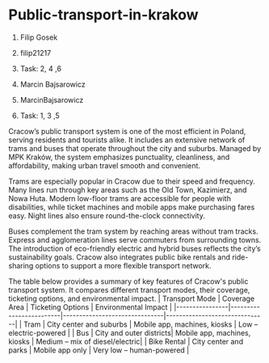 # Public-transport-in-krakow
1. Filip Gosek
2. filip21217
3. Task: 2, 4 ,6

1. Marcin Bajsarowicz
2. MarcinBajsarowicz
3. Task: 1, 3 ,5

Cracow’s public transport system is one of the most efficient in Poland, serving residents and tourists alike. It includes an extensive network of trams and buses that operate throughout the city and suburbs. Managed by MPK Kraków, the system emphasizes punctuality, cleanliness, and affordability, making urban travel smooth and convenient.

Trams are especially popular in Cracow due to their speed and frequency. Many lines run through key areas such as the Old Town, Kazimierz, and Nowa Huta. Modern low-floor trams are accessible for people with disabilities, while ticket machines and mobile apps make purchasing fares easy. Night lines also ensure round-the-clock connectivity.

Buses complement the tram system by reaching areas without tram tracks. Express and agglomeration lines serve commuters from surrounding towns. The introduction of eco-friendly electric and hybrid buses reflects the city’s sustainability goals. Cracow also integrates public bike rentals and ride-sharing options to support a more flexible transport network.



The table below provides a summary of key features of Cracow's public transport system. It compares different transport modes, their coverage, ticketing options, and environmental impact.
| Transport Mode | Coverage Area           | Ticketing Options             | Environmental Impact          |
|----------------|-------------------------|-------------------------------|-------------------------------|
| Tram           | City center and suburbs | Mobile app, machines, kiosks | Low – electric-powered        |
| Bus            | City and outer districts| Mobile app, machines, kiosks | Medium – mix of diesel/electric|
| Bike Rental    | City center and parks   | Mobile app only              | Very low – human-powered      |

